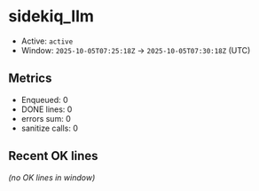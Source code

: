 # sidekiq_llm

- Active: `active`
- Window: `2025-10-05T07:25:18Z` → `2025-10-05T07:30:18Z` (UTC)

## Metrics
- Enqueued: 0
- DONE lines: 0
- errors sum: 0
- sanitize calls: 0

## Recent OK lines
_(no OK lines in window)_

